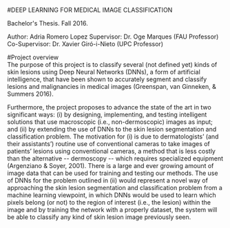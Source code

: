 #DEEP LEARNING FOR MEDICAL IMAGE CLASSIFICATION

Bachelor's Thesis.
Fall 2016.

Author: Adria Romero Lopez
Supervisor: Dr. Oge Marques (FAU Professor)
Co-Supervisor: Dr. Xavier Giró-i-Nieto (UPC Professor)

#Project overview <br>
The purpose of this project is to classify several (not defined yet) kinds of skin lesions using Deep Neural Networks (DNNs), a form of artificial intelligence, that have been shown to accurately segment and classify lesions and malignancies in medical images (Greenspan, van Ginneken, & Summers 2016). 

Furthermore, the project proposes to advance the state of the art in two significant ways: (i) by designing, implementing, and testing intelligent solutions that use macroscopic (i.e., non-dermoscopic) images as input; and (ii) by extending the use of DNNs to the skin lesion segmentation and classification problem. The motivation for (i) is due to dermatologists’ (and their assistants’) routine use of conventional cameras to take images of patients’ lesions using conventional cameras, a method that is less costly than the alternative -- dermoscopy -- which requires specialized equipment (Argenziano & Soyer, 2001). There is a large and ever growing amount of image data that can be used for training and testing our methods. The use of DNNs for the problem outlined in (ii) would represent a novel way of approaching the skin lesion segmentation and classification problem from a machine learning viewpoint, in which DNNs would be used to learn which pixels belong (or not) to the region of interest (i.e., the lesion) within the image and by training the network with a properly dataset, the system will be able to classify any kind of skin lesion image previously seen.
